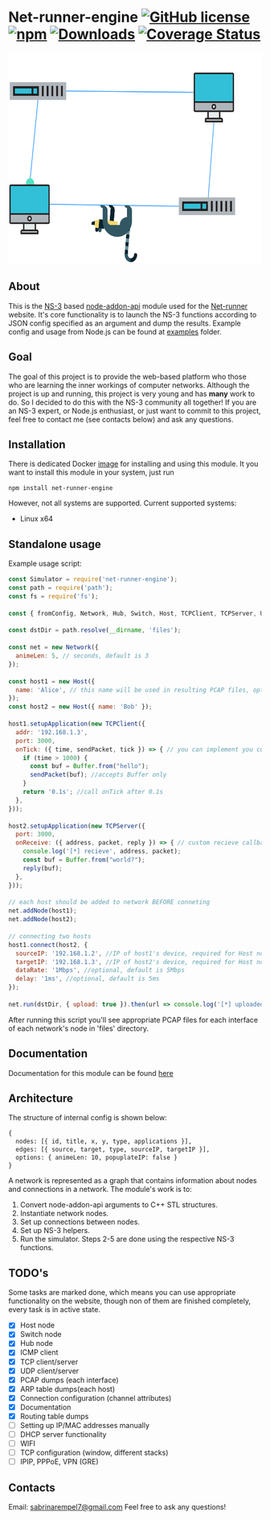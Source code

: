 # Net-runner-engine [![GitHub license](https://img.shields.io/github/license/vaguue/net-runner-engine?style=flat)](https://github.com/vaguue/net-runner-engine/blob/main/LICENSE) [![npm](https://img.shields.io/npm/v/net-runner-engine)](https://www.npmjs.com/package/net-runner-engine) [![Downloads](https://img.shields.io/npm/dm/net-runner-engine.svg)](http://npm-stat.com/charts.html?package=net-runner-engine) [![Coverage Status](https://coveralls.io/repos/github/vaguue/net-runner-engine/badge.svg)](https://coveralls.io/github/vaguue/net-runner-engine)


<p align="center">
  <img alt="Net-runner" src="https://raw.githubusercontent.com/vaguue/net-runner-engine/main/logo.svg" height="420" width="620"/>
</p>


## About
This is the [NS-3](https://www.nsnam.org/) based [node-addon-api](https://github.com/nodejs/node-addon-api) module used for the [Net-runner](https://net-runner.xyz) website. 
It's core functionality is to launch the NS-3 functions according to JSON config specified as an argument and dump the results. Example config and usage from Node.js can be found at [examples](https://github.com/vaguue/net-runner-engine/blob/main/test/examples) folder.
## Goal
The goal of this project is to provide the web-based platform who those who are learning the inner workings of computer networks. Although the project is up and running, this project is very young and has **many** work to do. So I decided to do this with the NS-3 community all together!
If you are an NS-3 expert, or Node.js enthusiast, or just want to commit to this project, feel free to contact me (see contacts below) and ask any questions.
## Installation
There is dedicated Docker [image](https://hub.docker.com/r/netrunnerxyz/ns3-node) for installing and using this module. It you want to install this module in your system, just run 
```
npm install net-runner-engine
```
However, not all systems are supported. Current supported systems:
* Linux x64
## Standalone usage
Example usage script:
```js
const Simulator = require('net-runner-engine');
const path = require('path');
const fs = require('fs');

const { fromConfig, Network, Hub, Switch, Host, TCPClient, TCPServer, UDPClient, UDPServer } = Simulator;

const dstDir = path.resolve(__dirname, 'files');

const net = new Network({ 
  animeLen: 5, // seconds, default is 3
});

const host1 = new Host({ 
  name: 'Alice', // this name will be used in resulting PCAP files, optional (some numbers will be used if not specified, e.g. 0-1-hub-csma-0.pcap)
});
const host2 = new Host({ name: 'Bob' });

host1.setupApplication(new TCPClient({ 
  addr: '192.168.1.3',
  port: 3000,
  onTick: ({ time, sendPacket, tick }) => { // you can implement you custom logic here
    if (time > 1000) {
      const buf = Buffer.from("hello");
      sendPacket(buf); //accepts Buffer only
    }
    return '0.1s'; //call onTick after 0.1s
  },
}));

host2.setupApplication(new TCPServer({ 
  port: 3000,
  onReceive: ({ address, packet, reply }) => { // custom recieve callback
    console.log('[*] recieve', address, packet);
    const buf = Buffer.from("world?");
    reply(buf);
  },
}));

// each host should be added to network BEFORE conneting
net.addNode(host1); 
net.addNode(host2);

// connecting two hosts
host1.connect(host2, { 
  sourceIP: '192.168.1.2', //IP of host1's device, required for Host node
  targetIP: '192.168.1.3', //IP of host2's device, required for Host node
  dataRate: '1Mbps', //optional, default is 5Mbps
  delay: '1ms', //optional, default is 5ms
});

net.run(dstDir, { upload: true }).then(url => console.log('[*] uploaded', url)); //simulate network and upload results to http://net-runner.xyz
```
After running this script you'll see appropriate PCAP files for each interface of each network's node in 'files' directory.
## Documentation
Documentation for this module can be found [here](https://www.net-runner.xyz/blog/M2w2RJCxrg)
## Architecture
The structure of internal config is shown below:
```
{
  nodes: [{ id, title, x, y, type, applications }],
  edges: [{ source, target, type, sourceIP, targetIP }],
  options: { animeLen: 10, popuplateIP: false }
}
```
A network is represented as a graph that contains information about nodes and connections in a network. The module's work is to:
1. Convert node-addon-api arguments to C++ STL structures.
2. Instantiate network nodes.
3. Set up connections between nodes.
4. Set up NS-3 helpers.
5. Run the simulator.
Steps 2-5 are done using the respective NS-3 functions.
## TODO's
Some tasks are marked done, which means you can use appropriate functionality on the website, though non of them are finished completely, every task is in active state.
- [x] Host node
- [x] Switch node
- [x] Hub node
- [x] ICMP client
- [x] TCP client/server
- [x] UDP client/server
- [x] PCAP dumps (each interface)
- [x] ARP table dumps(each host)
- [x] Connection configuration (channel attributes)
- [x] Documentation
- [x] Routing table dumps 
- [ ] Setting up IP/MAC addresses manually
- [ ] DHCP server functionality
- [ ] WIFI
- [ ] TCP configuration (window, different stacks)
- [ ] IPIP, PPPoE, VPN (GRE)
## Contacts
Email: sabrinarempel7@gmail.com
Feel free to ask any questions!
